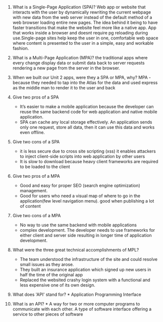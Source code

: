 1. What is a Single-Page Application (SPA)?
Web app or website that interacts with the user by dynamically rewriting the current webpage with new data from the web server instead of the default method of a web browser loading entire new pages. The idea behind it being to have faster transitions that make the website feel more like a native app.
App that works inside a browser and doesnt require pg reloading during use.Single-page sites help keep the user in one, comfortable web space where content is presented to the user in a simple, easy and workable fashion.


2. What is a Multi-Page Application (MPA)?
the traditional apps where every change display data or submit data back to server requests rendering a new page from the server in the browser.

3. When we built our Unit 2 apps, were they a SPA or MPA, why?
MPA - because they needed to tap into the Atlas for the data and used express as the middle man to render it to the user and back

4. Give two pros of a SPA
    - It’s easier to make a mobile application because the developer can reuse the same backend code for web application and native mobile application.
    - SPA can cache any local storage effectively. An application sends only one request, store all data, then it can use this data and works even offline.

5. Give two cons of a SPA
    - it is less secure due to cross site scripting (xss) it enables attackers to inject client-side scripts into web application by other users
    - It is slow to download because heavy client frameworks are required to be loaded to the client

6. Give two pros of a MPA
    - Good and easy for proper SEO (search engine optimization) management.
    - Good for users who need a visual map of where to go in the application(few level navigation menu). good when publishing a lot of content
    
7. Give two cons of a MPA
    - No way to use the same backend with mobile applications
    - complex development. The developer needs to use frameworks for either client and server side resulting in longer time of application development.

1. What were the three great technical accomplishments of MPL?
    -  The team understood the infrastructure of the site and could resolve small issues as they arose.
    - They built an insurance application which signed up new users in half the time of the original app
    - Replaced the websited crashy login system with a functional and less expensive one of its own design.
2. What does 'API' stand for? *
Application Programming Interface

3. What is an API? *
A way for two or more computer programs to communicate with each other. A type of software interface offering a service to other pieces of software